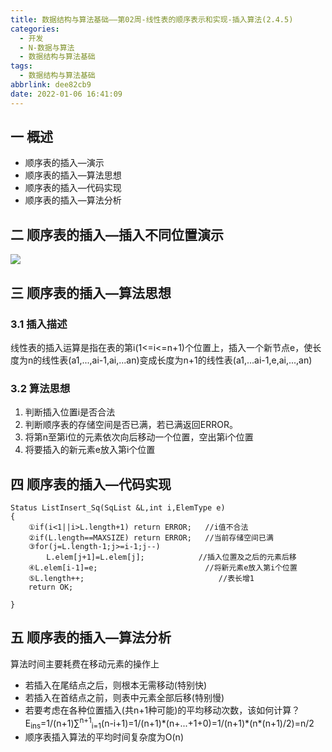 ```yaml
---
title: 数据结构与算法基础——第02周-线性表的顺序表示和实现-插入算法(2.4.5)
categories:
  - 开发
  - N-数据与算法
  - 数据结构与算法基础
tags:
  - 数据结构与算法基础
abbrlink: dee82cb9
date: 2022-01-06 16:41:09
---
```

## 一 概述

* 顺序表的插入—演示
* 顺序表的插入—算法思想
* 顺序表的插入—代码实现
* 顺序表的插入—算法分析

<!--more-->

## 二 顺序表的插入—插入不同位置演示

![][1]

## 三 顺序表的插入—算法思想

### 3.1 插入描述

线性表的插入运算是指在表的第i(1<=i<=n+1)个位置上，插入一个新节点e，使长度为n的线性表(a1,...,ai-1,ai,...an)变成长度为n+1的线性表(a1,...ai-1,e,ai,...,an)

### 3.2 算法思想

1. 判断插入位置i是否合法
2. 判断顺序表的存储空间是否已满，若已满返回ERROR。
3. 将第n至第i位的元素依次向后移动一个位置，空出第i个位置
4. 将要插入的新元素e放入第i个位置

## 四 顺序表的插入—代码实现

```
Status ListInsert_Sq(SqList &L,int i,ElemType e)
{
 	①if(i<1||i>L.length+1) return ERROR;   //i值不合法
 	②if(L.length==MAXSIZE) return ERROR;   //当前存储空间已满
 	③for(j=L.length-1;j>=i-1;j--)
 		L.elem[j+1]=L.elem[j];            //插入位置及之后的元素后移
    ④L.elem[i-1]=e;                        //将新元素e放入第i个位置
    ⑤L.length++;							  //表长增1
    return OK;
 
}
```

## 五 顺序表的插入—算法分析

算法时间主要耗费在移动元素的操作上
* 若插入在尾结点之后，则根本无需移动(特别快)
* 若插入在首结点之前，则表中元素全部后移(特别慢)
* 若要考虑在各种位置插入(共n+1种可能)的平均移动次数，该如何计算？
  E<sub>ins</sub>=1/(n+1)∑<sup>n+1</sup><sub>i=1</sub>(n-i+1)=1/(n+1)\*(n+...+1+0)=1/(n+1)\*(n*(n+1)/2)=n/2
* 顺序表插入算法的平均时间复杂度为O(n)



[1]:https://cdn.jsdelivr.net/gh/PGzxc/CDN/blog-data-struct-basic/data-struct-2.4.5-insert-position.png